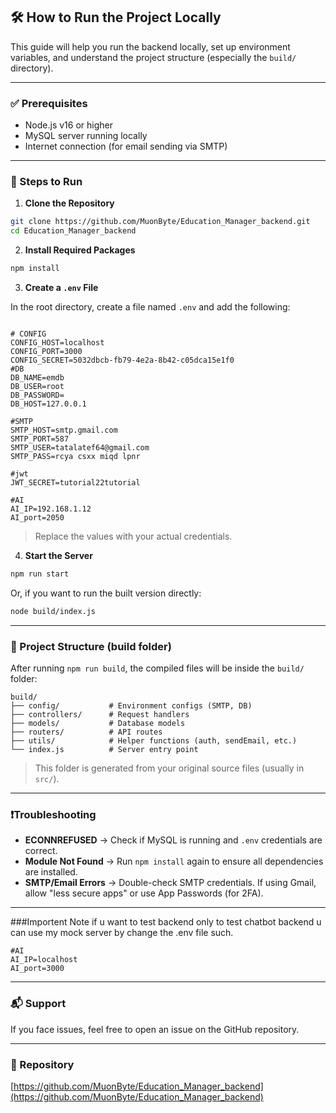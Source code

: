 ## 🛠️ How to Run the Project Locally

This guide will help you run the backend locally, set up environment variables, and understand the project structure (especially the `build/` directory).

---

### ✅ Prerequisites

- Node.js v16 or higher
- MySQL server running locally
- Internet connection (for email sending via SMTP)

---

### 🚀 Steps to Run

1. **Clone the Repository**

```bash
git clone https://github.com/MuonByte/Education_Manager_backend.git
cd Education_Manager_backend
```

2. **Install Required Packages**

```bash
npm install
```

3. **Create a `.env` File**

In the root directory, create a file named `.env` and add the following:

```env

# CONFIG
CONFIG_HOST=localhost
CONFIG_PORT=3000
CONFIG_SECRET=5032dbcb-fb79-4e2a-8b42-c05dca15e1f0
#DB
DB_NAME=emdb
DB_USER=root
DB_PASSWORD=
DB_HOST=127.0.0.1

#SMTP
SMTP_HOST=smtp.gmail.com
SMTP_PORT=587
SMTP_USER=tatalatef64@gmail.com
SMTP_PASS=rcya csxx miqd lpnr

#jwt
JWT_SECRET=tutorial22tutorial

#AI
AI_IP=192.168.1.12
AI_port=2050

```

> Replace the values with your actual credentials.



4. **Start the Server**

```bash
npm run start
```

Or, if you want to run the built version directly:

```bash
node build/index.js
```

---

### 📁 Project Structure (build folder)

After running `npm run build`, the compiled files will be inside the `build/` folder:

```
build/
├── config/           # Environment configs (SMTP, DB)
├── controllers/      # Request handlers
├── models/           # Database models
├── routers/          # API routes
├── utils/            # Helper functions (auth, sendEmail, etc.)
└── index.js          # Server entry point
```

> This folder is generated from your original source files (usually in `src/`).

---

### ❗Troubleshooting

- **ECONNREFUSED** → Check if MySQL is running and `.env` credentials are correct.
- **Module Not Found** → Run `npm install` again to ensure all dependencies are installed.
- **SMTP/Email Errors** → Double-check SMTP credentials. If using Gmail, allow "less secure apps" or use App Passwords (for 2FA).

---
###Importent Note
if u want to test backend only to test chatbot backend u can use my mock server by change the .env file such.

```
#AI
AI_IP=localhost
AI_port=3000

```
---

### 📬 Support

If you face issues, feel free to open an issue on the GitHub repository.

---

### 🔗 Repository

[https://github.com/MuonByte/Education_Manager_backend](https://github.com/MuonByte/Education_Manager_backend)
